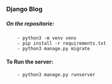 ### Django Blog

##### On the repositorie:

        - python3 -m venv venv
        - pip install -r requirements.txt
        - python3 manage.py migrate


#### To Run the server:

        - python3 manage.py runserver